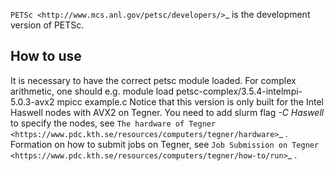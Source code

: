 `PETSc <http://www.mcs.anl.gov/petsc/developers/>`_
is the development version of PETSc.

## How to use

It is necessary to have the correct petsc module loaded. For complex arithmetic, one should e.g.
module load petsc-complex/3.5.4-intelmpi-5.0.3-avx2
mpicc example.c
Notice that this version is only built for the Intel Haswell nodes with AVX2 on Tegner. You need to add slurm flag *-C Haswell* to specify the nodes, see `The hardware of Tegner <https://www.pdc.kth.se/resources/computers/tegner/hardware>`_ .
Formation on how to submit jobs on Tegner, see `Job Submission on Tegner <https://www.pdc.kth.se/resources/computers/tegner/how-to/run>`_ .

